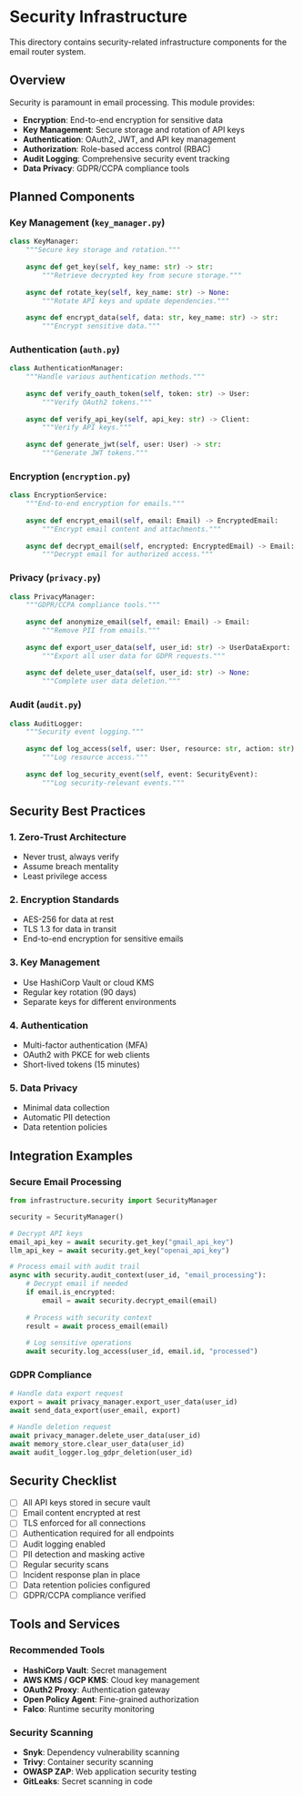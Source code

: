 # Security Infrastructure

This directory contains security-related infrastructure components for the email router system.

## Overview

Security is paramount in email processing. This module provides:
- **Encryption**: End-to-end encryption for sensitive data
- **Key Management**: Secure storage and rotation of API keys
- **Authentication**: OAuth2, JWT, and API key management
- **Authorization**: Role-based access control (RBAC)
- **Audit Logging**: Comprehensive security event tracking
- **Data Privacy**: GDPR/CCPA compliance tools

## Planned Components

### Key Management (`key_manager.py`)
```python
class KeyManager:
    """Secure key storage and rotation."""
    
    async def get_key(self, key_name: str) -> str:
        """Retrieve decrypted key from secure storage."""
        
    async def rotate_key(self, key_name: str) -> None:
        """Rotate API keys and update dependencies."""
        
    async def encrypt_data(self, data: str, key_name: str) -> str:
        """Encrypt sensitive data."""
```

### Authentication (`auth.py`)
```python
class AuthenticationManager:
    """Handle various authentication methods."""
    
    async def verify_oauth_token(self, token: str) -> User:
        """Verify OAuth2 tokens."""
        
    async def verify_api_key(self, api_key: str) -> Client:
        """Verify API keys."""
        
    async def generate_jwt(self, user: User) -> str:
        """Generate JWT tokens."""
```

### Encryption (`encryption.py`)
```python
class EncryptionService:
    """End-to-end encryption for emails."""
    
    async def encrypt_email(self, email: Email) -> EncryptedEmail:
        """Encrypt email content and attachments."""
        
    async def decrypt_email(self, encrypted: EncryptedEmail) -> Email:
        """Decrypt email for authorized access."""
```

### Privacy (`privacy.py`)
```python
class PrivacyManager:
    """GDPR/CCPA compliance tools."""
    
    async def anonymize_email(self, email: Email) -> Email:
        """Remove PII from emails."""
        
    async def export_user_data(self, user_id: str) -> UserDataExport:
        """Export all user data for GDPR requests."""
        
    async def delete_user_data(self, user_id: str) -> None:
        """Complete user data deletion."""
```

### Audit (`audit.py`)
```python
class AuditLogger:
    """Security event logging."""
    
    async def log_access(self, user: User, resource: str, action: str):
        """Log resource access."""
        
    async def log_security_event(self, event: SecurityEvent):
        """Log security-relevant events."""
```

## Security Best Practices

### 1. Zero-Trust Architecture
- Never trust, always verify
- Assume breach mentality
- Least privilege access

### 2. Encryption Standards
- AES-256 for data at rest
- TLS 1.3 for data in transit
- End-to-end encryption for sensitive emails

### 3. Key Management
- Use HashiCorp Vault or cloud KMS
- Regular key rotation (90 days)
- Separate keys for different environments

### 4. Authentication
- Multi-factor authentication (MFA)
- OAuth2 with PKCE for web clients
- Short-lived tokens (15 minutes)

### 5. Data Privacy
- Minimal data collection
- Automatic PII detection
- Data retention policies

## Integration Examples

### Secure Email Processing
```python
from infrastructure.security import SecurityManager

security = SecurityManager()

# Decrypt API keys
email_api_key = await security.get_key("gmail_api_key")
llm_api_key = await security.get_key("openai_api_key")

# Process email with audit trail
async with security.audit_context(user_id, "email_processing"):
    # Decrypt email if needed
    if email.is_encrypted:
        email = await security.decrypt_email(email)
    
    # Process with security context
    result = await process_email(email)
    
    # Log sensitive operations
    await security.log_access(user_id, email.id, "processed")
```

### GDPR Compliance
```python
# Handle data export request
export = await privacy_manager.export_user_data(user_id)
await send_data_export(user_email, export)

# Handle deletion request
await privacy_manager.delete_user_data(user_id)
await memory_store.clear_user_data(user_id)
await audit_logger.log_gdpr_deletion(user_id)
```

## Security Checklist

- [ ] All API keys stored in secure vault
- [ ] Email content encrypted at rest
- [ ] TLS enforced for all connections
- [ ] Authentication required for all endpoints
- [ ] Audit logging enabled
- [ ] PII detection and masking active
- [ ] Regular security scans
- [ ] Incident response plan in place
- [ ] Data retention policies configured
- [ ] GDPR/CCPA compliance verified

## Tools and Services

### Recommended Tools
- **HashiCorp Vault**: Secret management
- **AWS KMS / GCP KMS**: Cloud key management
- **OAuth2 Proxy**: Authentication gateway
- **Open Policy Agent**: Fine-grained authorization
- **Falco**: Runtime security monitoring

### Security Scanning
- **Snyk**: Dependency vulnerability scanning
- **Trivy**: Container security scanning
- **OWASP ZAP**: Web application security testing
- **GitLeaks**: Secret scanning in code 